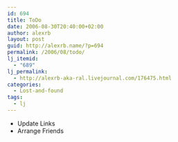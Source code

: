 ```yaml
---
id: 694
title: ToDo
date: 2006-08-30T20:40:00+02:00
author: alexrb
layout: post
guid: http://alexrb.name/?p=694
permalink: /2006/08/todo/
lj_itemid:
  - "689"
lj_permalink:
  - http://alexrb-aka-ral.livejournal.com/176475.html
categories:
  - Lost-and-found
tags:
  - lj
---
```

* Update Links  
* Arrange Friends